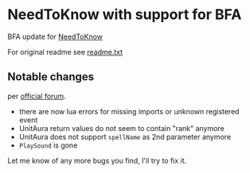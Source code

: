 # NeedToKnow with support for BFA

BFA update for [NeedToKnow](https://www.curseforge.com/wow/addons/need-to-know)

For original readme see [readme.txt](readme.txt)

## Notable changes

per [official forum](https://us.battle.net/forums/en/wow/topic/20762318007?page=1).

* there are now lua errors for missing imports or unknown registered event
* UnitAura return values do not seem to contain "rank" anymore
* UnitAura does not support `spellName` as 2nd parameter anymore
* `PlaySound` is gone

Let me know of any more bugs you find, I'll try to fix it.
